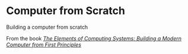 # Computer from Scratch

Building a computer from scratch

From the book [*The Elements of Computing Systems: Building a Modern Computer from First Principles*](https://www.amazon.ca/Elements-Computing-Systems-Building-Principles/dp/0262640686)